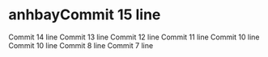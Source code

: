 # anhbayCommit 15 line
Commit 14 line
Commit 13 line
Commit 12 line
Commit 11 line
Commit 10 line
Commit 10 line
Commit 8 line
Commit 7 line

